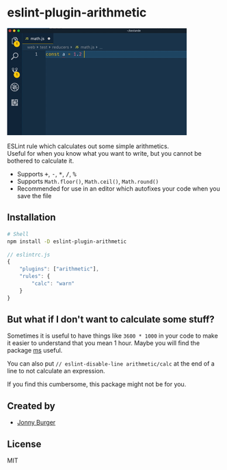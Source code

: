 # eslint-plugin-arithmetic

<img src="demo.gif" alt="Demonstration of eslint-plugin-arithmetic">

ESLint rule which calculates out some simple arithmetics.  
Useful for when you know what you want to write, but you cannot be bothered to calculate it.

- Supports <kbd>+</kbd>, <kbd>-</kbd>, <kbd>*</kbd>, <kbd>/</kbd>, <kbd>%</kbd>
- Supports `Math.floor()`, `Math.ceil()`, `Math.round()`
- Recommended for use in an editor which autofixes your code when you save the file

## Installation

```sh
# Shell
npm install -D eslint-plugin-arithmetic
```

```js
// eslintrc.js
{
    "plugins": ["arithmetic"],
    "rules": {
        "calc": "warn"
    }
}
```

## But what if I don't want to calculate some stuff?

Sometimes it is useful to have things like `3600 * 1000` in your code to make it easier to understand that you mean 1 hour. Maybe you will find the package [ms](https://npmjs.org/package/ms) useful.

You can also put `// eslint-disable-line arithmetic/calc` at the end of a line to not calculate an expression.

If you find this cumbersome, this package might not be for you.


## Created by
- [Jonny Burger](jonny.io)

## License
MIT
